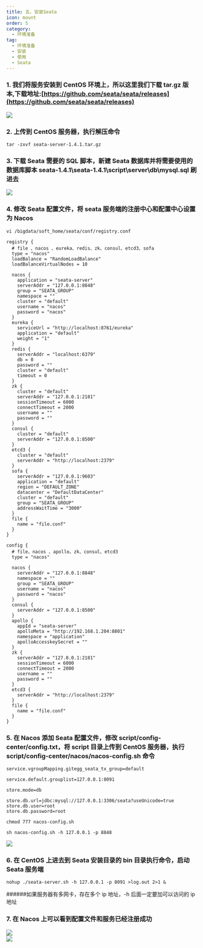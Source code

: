 ```yaml
---
title: 五、安装Seata
icon: mount
order: 5
category:
  - 环境准备
tag:
  - 环境准备
  - 安装
  - 使用
  - Seata
---
```


<a name="a8abe51a"></a>

### 1. 我们将服务安装到 CentOS 环境上，所以这里我们下载 tar.gz 版本,下载地址:[https://github.com/seata/seata/releases](https://github.com/seata/seata/releases)

![](http://img.gitegg.com/cloud/docs/images/seata-server.png#id=MIxEN&originHeight=692&originWidth=1059&originalType=binary&ratio=1&status=done&style=none)

<a name="021f8d1a"></a>

### 2. 上传到 CentOS 服务器，执行解压命令

```
tar -zxvf seata-server-1.4.1.tar.gz
```

<a name="8b73f590"></a>

### 3. 下载 Seata 需要的 SQL 脚本，新建 Seata 数据库并将需要使用的数据库脚本 seata-1.4.1\seata-1.4.1\script\server\db\mysql.sql 刷进去

![](http://img.gitegg.com/cloud/docs/images/seata%E6%95%B0%E6%8D%AE%E5%BA%93.png#id=uG8be&originHeight=184&originWidth=458&originalType=binary&ratio=1&status=done&style=none)

<a name="a0a07dd7"></a>

### 4. 修改 Seata 配置文件，将 seata 服务端的注册中心和配置中心设置为 Nacos

```
vi /bigdata/soft_home/seata/conf/registry.conf
```

```
registry {
  # file 、nacos 、eureka、redis、zk、consul、etcd3、sofa
  type = "nacos"
  loadBalance = "RandomLoadBalance"
  loadBalanceVirtualNodes = 10

  nacos {
    application = "seata-server"
    serverAddr = "127.0.0.1:8848"
    group = "SEATA_GROUP"
    namespace = ""
    cluster = "default"
    username = "nacos"
    password = "nacos"
  }
  eureka {
    serviceUrl = "http://localhost:8761/eureka"
    application = "default"
    weight = "1"
  }
  redis {
    serverAddr = "localhost:6379"
    db = 0
    password = ""
    cluster = "default"
    timeout = 0
  }
  zk {
    cluster = "default"
    serverAddr = "127.0.0.1:2181"
    sessionTimeout = 6000
    connectTimeout = 2000
    username = ""
    password = ""
  }
  consul {
    cluster = "default"
    serverAddr = "127.0.0.1:8500"
  }
  etcd3 {
    cluster = "default"
    serverAddr = "http://localhost:2379"
  }
  sofa {
    serverAddr = "127.0.0.1:9603"
    application = "default"
    region = "DEFAULT_ZONE"
    datacenter = "DefaultDataCenter"
    cluster = "default"
    group = "SEATA_GROUP"
    addressWaitTime = "3000"
  }
  file {
    name = "file.conf"
  }
}

config {
  # file、nacos 、apollo、zk、consul、etcd3
  type = "nacos"

  nacos {
    serverAddr = "127.0.0.1:8848"
    namespace = ""
    group = "SEATA_GROUP"
    username = "nacos"
    password = "nacos"
  }
  consul {
    serverAddr = "127.0.0.1:8500"
  }
  apollo {
    appId = "seata-server"
    apolloMeta = "http://192.168.1.204:8801"
    namespace = "application"
    apolloAccesskeySecret = ""
  }
  zk {
    serverAddr = "127.0.0.1:2181"
    sessionTimeout = 6000
    connectTimeout = 2000
    username = ""
    password = ""
  }
  etcd3 {
    serverAddr = "http://localhost:2379"
  }
  file {
    name = "file.conf"
  }
}
```

<a name="a0323019"></a>

### 5. 在 Nacos 添加 Seata 配置文件，修改 script/config-center/config.txt，将 script 目录上传到 CentOS 服务器，执行 script/config-center/nacos/nacos-config.sh 命令

```
service.vgroupMapping.gitegg_seata_tx_group=default

service.default.grouplist=127.0.0.1:8091

store.mode=db

store.db.url=jdbc:mysql://127.0.0.1:3306/seata?useUnicode=true
store.db.user=root
store.db.password=root
```

```
chmod 777 nacos-config.sh

sh nacos-config.sh -h 127.0.0.1 -p 8848
```

![](http://img.gitegg.com/cloud/docs/images/%E8%AE%BE%E7%BD%AE%E6%88%90%E5%8A%9F.png#id=byAKj&originHeight=145&originWidth=589&originalType=binary&ratio=1&status=done&style=none)

<a name="4c954093"></a>

### 6. 在 CentOS 上进去到 Seata 安装目录的 bin 目录执行命令，启动 Seata 服务端

```
nohup ./seata-server.sh -h 127.0.0.1 -p 8091 >log.out 2>1 &
```

######如果服务器有多网卡，存在多个 ip 地址，-h 后面一定要加可以访问的 ip 地址

<a name="47c268c3"></a>

### 7. 在 Nacos 上可以看到配置文件和服务已经注册成功

![](http://img.gitegg.com/cloud/docs/images/Seata%E9%85%8D%E7%BD%AE.png#id=cDShP&originHeight=392&originWidth=1615&originalType=binary&ratio=1&status=done&style=none)<br />![](http://img.gitegg.com/cloud/docs/images/Seata%E6%9C%8D%E5%8A%A1.png#id=a9Bc4&originHeight=421&originWidth=1511&originalType=binary&ratio=1&status=done&style=none)
